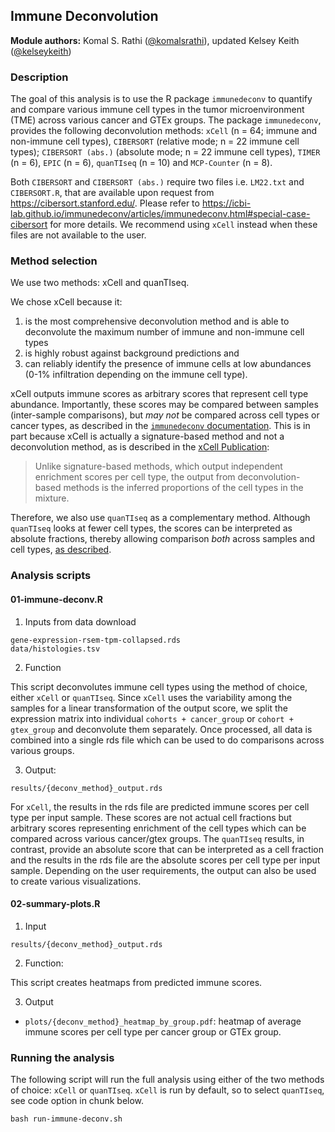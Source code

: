 ## Immune Deconvolution

**Module authors:** Komal S. Rathi ([@komalsrathi](https://github.com/komalsrathi)), updated Kelsey Keith ([@kelseykeith](https://github.com/kelseykeith))

### Description

The goal of this analysis is to use the R package `immunedeconv` to quantify and compare various immune cell types in the tumor microenvironment (TME) across various cancer and GTEx groups. 
The package `immunedeconv`, provides the following deconvolution methods: `xCell` (n = 64; immune and non-immune cell types), `CIBERSORT` (relative mode; n = 22 immune cell types); `CIBERSORT (abs.)` (absolute mode; n = 22 immune cell types), `TIMER` (n = 6), `EPIC` (n = 6), `quanTIseq` (n = 10) and `MCP-Counter` (n = 8). 

Both `CIBERSORT` and `CIBERSORT (abs.)` require two files i.e. `LM22.txt` and `CIBERSORT.R`, that are available upon request from https://cibersort.stanford.edu/. Please refer to https://icbi-lab.github.io/immunedeconv/articles/immunedeconv.html#special-case-cibersort for more details. We recommend using `xCell` instead when these files are not available to the user. 

### Method selection


We use two methods: xCell and quanTIseq. 


We chose xCell because it: 
1) is the most comprehensive deconvolution method and is able to deconvolute the maximum number of immune and non-immune cell types 
2) is highly robust against background predictions and 
3) can reliably identify the presence of immune cells at low abundances (0-1% infiltration depending on the immune cell type).

xCell outputs immune scores as arbitrary scores that represent cell type abundance. 
Importantly, these scores may be compared between samples (inter-sample comparisons), but _may not_ be compared across cell types or cancer types, as described in the [`immunedeconv` documentation](https://omnideconv.org/immunedeconv/articles/immunedeconv.html#interpretation-of-scores). This is in part because xCell is actually a signature-based method and not a deconvolution method, as is described in the [xCell Publication](https://doi.org/10.1186/s13059-017-1349-1):
> Unlike signature-based methods, which output independent enrichment scores per cell type, the output from deconvolution-based methods is the inferred proportions of the cell types in the mixture.

Therefore, we also use `quanTIseq` as a complementary method. Although `quanTIseq` looks at fewer cell types, the scores can be interpreted as absolute fractions, thereby allowing comparison _both_ across samples and cell types, [as described](https://omnideconv.org/immunedeconv/articles/immunedeconv.html#interpretation-of-scores).

### Analysis scripts

#### 01-immune-deconv.R

1. Inputs from data download

```
gene-expression-rsem-tpm-collapsed.rds
data/histologies.tsv
```

2. Function

This script deconvolutes immune cell types using the method of choice, either `xCell` or `quanTIseq`. Since `xCell` uses the variability among the samples for a linear transformation of the output score, we split the expression matrix into individual `cohorts + cancer_group` or `cohort + gtex_group` and deconvolute them separately. Once processed, all data is combined into a single rds file which can be used to do comparisons across various groups.

3. Output: 

```
results/{deconv_method}_output.rds
```

For `xCell`, the results in the rds file are predicted immune scores per cell type per input sample. These scores are not actual cell fractions but arbitrary scores representing enrichment of the cell types which can be compared across various cancer/gtex groups. The `quanTIseq` results, in contrast, provide an absolute score that can be interpreted as a cell fraction and the results in the rds file are the absolute scores per cell type per input sample. Depending on the user requirements, the output can also be used to create various visualizations. 

#### 02-summary-plots.R 

1. Input

```
results/{deconv_method}_output.rds
```

2. Function:

This script creates heatmaps from predicted immune scores.

3. Output

* `plots/{deconv_method}_heatmap_by_group.pdf`: heatmap of average immune scores per cell type per cancer group or GTEx group.

### Running the analysis

The following script will run the full analysis using either of the two methods of choice: `xCell` or `quanTIseq`. `xCell` is run by default, so to select `quanTIseq`, see code option in chunk below.

```
bash run-immune-deconv.sh
```
